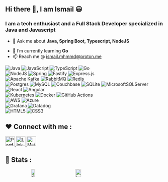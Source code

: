 ## Hi there 👋, I am Ismail 😃

### I am a tech enthusiast and a Full Stack Developer specialized in Java and Javascript

<!-- 👯 I’m looking to collaborate on ... -->
<!-- 🤔 I’m looking for help with ... -->
- 💬 Ask me about **Java, Spring Boot, Typescript, NodeJS**
<!-- 😄 Pronouns: ...-->
<!-- ⚡ Fun fact: ... -->
- 🌱 I’m currently learning **Go**
- 📫 Reach me @ ismail.mhmmd@proton.me

<!-- badges referenced from https://github.com/Ileriayo/markdown-badges -->

![Java](https://img.shields.io/badge/java-%23ED8B00.svg?style=for-the-badge&logo=openjdk&logoColor=white)
![JavaScript](https://img.shields.io/badge/javascript-%23323330.svg?style=for-the-badge&logo=javascript&logoColor=%23F7DF1E)
![TypeScript](https://img.shields.io/badge/typescript-%23007ACC.svg?style=for-the-badge&logo=typescript&logoColor=white)
![Go](https://img.shields.io/badge/go-%2300ADD8.svg?style=for-the-badge&logo=go&logoColor=white)
</br>
![NodeJS](https://img.shields.io/badge/node.js-6DA55F?style=for-the-badge&logo=node.js&logoColor=white)
![Spring](https://img.shields.io/badge/spring-%236DB33F.svg?style=for-the-badge&logo=spring&logoColor=white)
![Fastify](https://img.shields.io/badge/fastify-%23000000.svg?style=for-the-badge&logo=fastify&logoColor=white)
![Express.js](https://img.shields.io/badge/express.js-%23404d59.svg?style=for-the-badge&logo=express&logoColor=%2361DAFB)
</br>
![Apache Kafka](https://img.shields.io/badge/Apache%20Kafka-000?style=for-the-badge&logo=apachekafka)
![RabbitMQ](https://img.shields.io/badge/Rabbitmq-FF6600?style=for-the-badge&logo=rabbitmq&logoColor=white)
![Redis](https://img.shields.io/badge/redis-%23DD0031.svg?style=for-the-badge&logo=redis&logoColor=white)
</br>
![Postgres](https://img.shields.io/badge/postgres-%23316192.svg?style=for-the-badge&logo=postgresql&logoColor=white)
![MySQL](https://img.shields.io/badge/mysql-4479A1.svg?style=for-the-badge&logo=mysql&logoColor=white)
![Couchbase](https://img.shields.io/badge/Couchbase-EA2328?style=for-the-badge&logo=couchbase&logoColor=white)
![SQLite](https://img.shields.io/badge/sqlite-%2307405e.svg?style=for-the-badge&logo=sqlite&logoColor=white)
![MicrosoftSQLServer](https://img.shields.io/badge/Microsoft%20SQL%20Server-CC2927?style=for-the-badge&logo=microsoft%20sql%20server&logoColor=white)
</br>
![React](https://img.shields.io/badge/react-%2320232a.svg?style=for-the-badge&logo=react&logoColor=%2361DAFB)
![Angular](https://img.shields.io/badge/angular-%23DD0031.svg?style=for-the-badge&logo=angular&logoColor=white)
</br>
![Kubernetes](https://img.shields.io/badge/kubernetes-%23326ce5.svg?style=for-the-badge&logo=kubernetes&logoColor=white)
![Docker](https://img.shields.io/badge/docker-%230db7ed.svg?style=for-the-badge&logo=docker&logoColor=white)
![GitHub Actions](https://img.shields.io/badge/github%20actions-%232671E5.svg?style=for-the-badge&logo=githubactions&logoColor=white)
</br>
![AWS](https://img.shields.io/badge/AWS-%23FF9900.svg?style=for-the-badge&logo=amazon-aws&logoColor=white)
![Azure](https://img.shields.io/badge/azure-%230072C6.svg?style=for-the-badge&logo=microsoftazure&logoColor=white)
</br>
![Grafana](https://img.shields.io/badge/grafana-%23F46800.svg?style=for-the-badge&logo=grafana&logoColor=white)
![Datadog](https://img.shields.io/badge/datadog-%23632CA6.svg?style=for-the-badge&logo=datadog&logoColor=white)
</br>
![HTML5](https://img.shields.io/badge/html5-%23E34F26.svg?style=for-the-badge&logo=html5&logoColor=white)
![CSS3](https://img.shields.io/badge/css3-%231572B6.svg?style=for-the-badge&logo=css3&logoColor=white)

## ❤️ Connect with me :
<p>
<a href="https://www.ismailm.xyz/" target="_blank">
    <img alt="Portfolio" src="https://img.shields.io/badge/ismailm.xyz-20B2AA?style=for-the-badge"  height="30px"/>
  </a>
  <a href="https://www.linkedin.com/in/ismail-mohmmd/" target="_blank">
    <img alt="LinkedIn" src="https://img.shields.io/badge/linkedin-%230077B5.svg?&style=for-the-badge&logo=linkedin&logoColor=white"  height="30px"/>
  </a>
  <a href="mailto: ismail.mhmmd@proton.me" target="_blank">
    <img alt="Mail" src="https://img.shields.io/badge/ProtonMail-8B89CC?style=for-the-badge&logo=protonmail&logoColor=white"  height="30px"/>
  </a>
</p>

## 🌠 Stats :

<div style="display: flex; flex-direction: row; gap: 15px; justify-content: center;">
  <div style="flex: 1; min-width: 100px; max-width: 25%;">
    <img src="https://github-readme-streak-stats.herokuapp.com?user=ismailmmd&theme=dark&border_radius=5&exclude_days=Sun%2CSat" alt="GitHub Streak" width="30%">
  </div>
  <div style="flex: 1; min-width: 200px; max-width: 25%;">
    <a href="https://stackoverflow.com/users/7962589/ismail">
      <img src="https://stackoverflow-card.vercel.app/?userID=7962589&theme=gruvbox-dark" alt="Ismail at Stack Overflow" width="30%">
    </a>
  </div>
</div>
